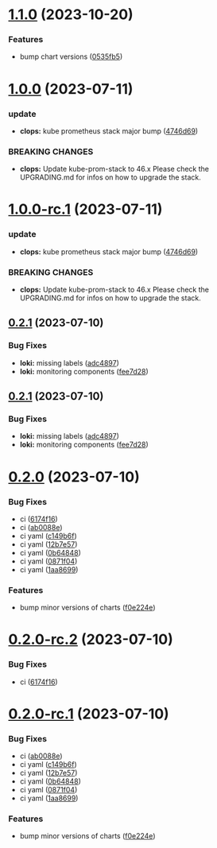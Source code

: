 # [1.1.0](https://gitlab.cloudical.net/clops-monitoring-platform/clops-helm/compare/1.0.0...1.1.0) (2023-10-20)


### Features

* bump chart versions ([0535fb5](https://gitlab.cloudical.net/clops-monitoring-platform/clops-helm/commit/0535fb5ef384ad2f663726358d257b98dc36fadc))

# [1.0.0](https://gitlab.cloudical.net/clops-monitoring-platform/clops-helm/compare/0.2.1...1.0.0) (2023-07-11)


### update

* **clops:** kube prometheus stack major bump ([4746d69](https://gitlab.cloudical.net/clops-monitoring-platform/clops-helm/commit/4746d697c8717f9b63fc36f7664b8d91947c951c))


### BREAKING CHANGES

* **clops:** Update kube-prom-stack to 46.x Please check the UPGRADING.md for infos
on how to upgrade the stack.

# [1.0.0-rc.1](https://gitlab.cloudical.net/clops-monitoring-platform/clops-helm/compare/0.2.1...1.0.0-rc.1) (2023-07-11)


### update

* **clops:** kube prometheus stack major bump ([4746d69](https://gitlab.cloudical.net/clops-monitoring-platform/clops-helm/commit/4746d697c8717f9b63fc36f7664b8d91947c951c))


### BREAKING CHANGES

* **clops:** Update kube-prom-stack to 46.x Please check the UPGRADING.md for infos
on how to upgrade the stack.

## [0.2.1](https://gitlab.cloudical.net/clops-monitoring-platform/clops-helm/compare/0.2.0...0.2.1) (2023-07-10)


### Bug Fixes

* **loki:** missing labels ([adc4897](https://gitlab.cloudical.net/clops-monitoring-platform/clops-helm/commit/adc4897c94ae0e10399d5334991fb0c16617a451))
* **loki:** monitoring components ([fee7d28](https://gitlab.cloudical.net/clops-monitoring-platform/clops-helm/commit/fee7d28d4674bfa4580f029dbfa96fd9a03952eb))

## [0.2.1](https://gitlab.cloudical.net/clops-monitoring-platform/clops-helm/compare/0.2.0...0.2.1) (2023-07-10)


### Bug Fixes

* **loki:** missing labels ([adc4897](https://gitlab.cloudical.net/clops-monitoring-platform/clops-helm/commit/adc4897c94ae0e10399d5334991fb0c16617a451))
* **loki:** monitoring components ([fee7d28](https://gitlab.cloudical.net/clops-monitoring-platform/clops-helm/commit/fee7d28d4674bfa4580f029dbfa96fd9a03952eb))

# [0.2.0](https://gitlab.cloudical.net/clops-monitoring-platform/clops-helm/compare/v0.1.1...0.2.0) (2023-07-10)


### Bug Fixes

* ci ([6174f16](https://gitlab.cloudical.net/clops-monitoring-platform/clops-helm/commit/6174f16dec99755eb7848f264e288798d1914c68))
* ci ([ab0088e](https://gitlab.cloudical.net/clops-monitoring-platform/clops-helm/commit/ab0088e86d131b4e0de8798bb419920b5f22e65d))
* ci yaml ([c149b6f](https://gitlab.cloudical.net/clops-monitoring-platform/clops-helm/commit/c149b6fd62b5b2fec1dd1b9f8b60914aa21001de))
* ci yaml ([12b7e57](https://gitlab.cloudical.net/clops-monitoring-platform/clops-helm/commit/12b7e576bd388d9019cad0395e5a3da73f9a4a96))
* ci yaml ([0b64848](https://gitlab.cloudical.net/clops-monitoring-platform/clops-helm/commit/0b6484833a099128310c0f0b2eeb7ae8ed61a05f))
* ci yaml ([0871f04](https://gitlab.cloudical.net/clops-monitoring-platform/clops-helm/commit/0871f042f6d6a3f4d593e903ab97b17551b528f5))
* ci yaml ([1aa8699](https://gitlab.cloudical.net/clops-monitoring-platform/clops-helm/commit/1aa869938a892a921c53335048170df9731e7b62))


### Features

* bump minor versions of charts ([f0e224e](https://gitlab.cloudical.net/clops-monitoring-platform/clops-helm/commit/f0e224e1f65c7f88faa5fa1a0a10dbb4ef2dc630))

# [0.2.0-rc.2](https://gitlab.cloudical.net/clops-monitoring-platform/clops-helm/compare/0.2.0-rc.1...0.2.0-rc.2) (2023-07-10)


### Bug Fixes

* ci ([6174f16](https://gitlab.cloudical.net/clops-monitoring-platform/clops-helm/commit/6174f16dec99755eb7848f264e288798d1914c68))

# [0.2.0-rc.1](https://gitlab.cloudical.net/clops-monitoring-platform/clops-helm/compare/v0.1.1...0.2.0-rc.1) (2023-07-10)


### Bug Fixes

* ci ([ab0088e](https://gitlab.cloudical.net/clops-monitoring-platform/clops-helm/commit/ab0088e86d131b4e0de8798bb419920b5f22e65d))
* ci yaml ([c149b6f](https://gitlab.cloudical.net/clops-monitoring-platform/clops-helm/commit/c149b6fd62b5b2fec1dd1b9f8b60914aa21001de))
* ci yaml ([12b7e57](https://gitlab.cloudical.net/clops-monitoring-platform/clops-helm/commit/12b7e576bd388d9019cad0395e5a3da73f9a4a96))
* ci yaml ([0b64848](https://gitlab.cloudical.net/clops-monitoring-platform/clops-helm/commit/0b6484833a099128310c0f0b2eeb7ae8ed61a05f))
* ci yaml ([0871f04](https://gitlab.cloudical.net/clops-monitoring-platform/clops-helm/commit/0871f042f6d6a3f4d593e903ab97b17551b528f5))
* ci yaml ([1aa8699](https://gitlab.cloudical.net/clops-monitoring-platform/clops-helm/commit/1aa869938a892a921c53335048170df9731e7b62))


### Features

* bump minor versions of charts ([f0e224e](https://gitlab.cloudical.net/clops-monitoring-platform/clops-helm/commit/f0e224e1f65c7f88faa5fa1a0a10dbb4ef2dc630))
